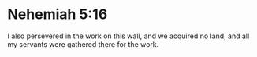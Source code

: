 # Nehemiah 5:16

I also persevered in the work on this wall, and we acquired no land, and all my servants were gathered there for the work.
